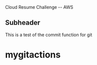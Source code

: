 Cloud Resume Challenge -- AWS


## Subheader

This is a test of the commit function for git
# mygitactions

